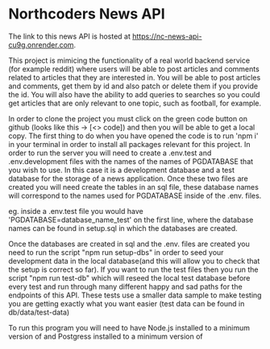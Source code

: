 # Northcoders News API

The link to this news API is hosted at https://nc-news-api-cu9g.onrender.com.

This project is mimicing the functionality of a real world backend service (for example reddit) where users will be able to post articles and comments related to articles that they are interested in. You will be able to post articles and comments, get them by id and also patch or delete them if you provide the id. You will also have the ability to add queries to searches so you could get articles that are only relevant to one topic, such as football, for example.

In order to clone the project you must click on the green code button on github (looks like this -> [<> code]) and then you will be able to get a local copy. The first thing to do when you have opened the code is to run 'npm i' in your terminal in order to install all packages relevant for this project. In order to run the server you will need to create a .env.test and .env.development files with the names of the names of PGDATABASE that you wish to use. In this case it is a development database and a test database for the storage of a news application. Once these two files are created you will need create the tables in an sql file, these database names will correspond to the names used for PGDATABASE inside of the .env. files.

eg. inside a .env.test file you would have 'PGDATABASE=database_name_test' on the first line, where the database names can be found in setup.sql in which the databases are created.

Once the databases are created in sql and the .env. files are created you need to run the script "npm run setup-dbs" in order to seed your development data in the local database(and this will allow you to check that the setup is correct so far). If you want to run the test files then you run the script "npm run test-db" which will reseed the local test database before every test and run through many different happy and sad paths for the endpoints of this API. These tests use a smaller data sample to make testing you are getting exactly what you want easier (test data can be found in db/data/test-data)

To run this program you will need to have Node.js installed to a minimum version of and Postgress installed to a minimum version of 